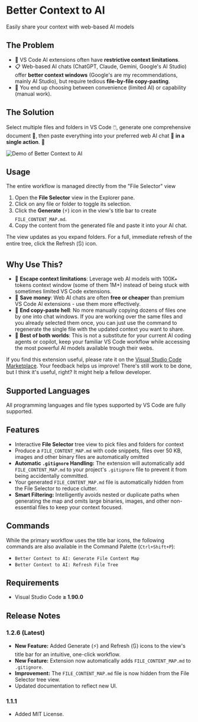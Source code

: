 # Better Context to AI

Easily share your context with web-based AI models 

## The Problem
-   🤏 VS Code AI extensions often have **restrictive context limitations**.
-   📋 Web-based AI chats (ChatGPT, Claude, Gemini, Google's AI Studio) offer **better context windows** (Google's are my recommendations, mainly AI Studio), but require tedious **file-by-file copy-pasting**.
-   🤔 You end up choosing between convenience (limited AI) or capability (manual work).

## The Solution
Select multiple files and folders in VS Code 🖱️, generate one comprehensive document 📄, then paste everything into your preferred web AI chat 🤖 **in a single action**. 🚀

![Demo of Better Context to AI](https://raw.githubusercontent.com/roncojon/justmedia/main/bettercontextoai-demo.gif)

## Usage

The entire workflow is managed directly from the "File Selector" view

1.  Open the **File Selector** view in the Explorer pane.
2.  Click on any file or folder to toggle its selection.
3.  Click the **Generate** (⚡) icon in the view's title bar to create `FILE_CONTENT_MAP.md`.
4.  Copy the content from the generated file and paste it into your AI chat.
 
The view updates as you expand folders. For a full, immediate refresh of the entire tree, click the Refresh (🔃) icon.

## Why Use This?

-   🧠 **Escape context limitations**: Leverage web AI models with 100K+ tokens context window (some of them 1M+) instead of being stuck with sometimes limited VS Code extensions.
-   💸 **Save money**: Web AI chats are often **free or cheaper** than premium VS Code AI extensions - use them more effectively.
-   🚫 **End copy-paste hell**: No more manually copying dozens of files one by one into chat windows. If you are working over the same files and you already selected them once, you can just use the command to regenerate the single file with the updated context you want to share.
-   🤝 **Best of both worlds**: This is not a substitute for your current AI coding agents or copilot, keep your familiar VS Code workflow while accessing the most powerful AI models available trough their webs.

If you find this extension useful, please rate it on the [Visual Studio Code Marketplace](https://marketplace.visualstudio.com/items?itemName=ronco-jhon.better-context-to-ai&ssr=false#review-details). Your feedback helps us improve!
There's still work to be done, but I think it's useful, right? It might help a fellow developer.

## Supported Languages

All programming languages and file types supported by VS Code are fully supported.

## Features

-   Interactive **File Selector** tree view to pick files and folders for context
-   Produce a `FILE_CONTENT_MAP.md` with code snippets, files over 50 KB, images and other binary files are automatically omitted
-   **Automatic `.gitignore` Handling:** The extension will automatically add `FILE_CONTENT_MAP.md` to your project's `.gitignore` file to prevent it from being accidentally committed.
-   Your generated `FILE_CONTENT_MAP.md` file is automatically hidden from the File Selector to reduce clutter.
-   **Smart Filtering:** Intelligently avoids nested or duplicate paths when generating the map and omits large binaries, images, and other non-essential files to keep your context focused.

## Commands

While the primary workflow uses the title bar icons, the following commands are also available in the Command Palette (`Ctrl+Shift+P`):

-   `Better Context to AI: Generate File Content Map`
-   `Better Context to AI: Refresh File Tree`

## Requirements

- Visual Studio Code **≥ 1.90.0**

## Release Notes

### 1.2.6 (Latest)
-   **New Feature:** Added Generate (⚡) and Refresh (🔃) icons to the view's title bar for an intuitive, one-click workflow.
-   **New Feature:** Extension now automatically adds `FILE_CONTENT_MAP.md` to `.gitignore`.
-   **Improvement:** The `FILE_CONTENT_MAP.md` file is now hidden from the File Selector tree view.
-   Updated documentation to reflect new UI.

### 1.1.1
-   Added MIT License.